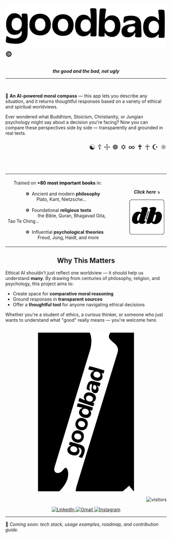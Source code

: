 # <img src="./logos/logo1.png" alt="Logo_vertical" width="500"/><sup>©</sup>
<p align="center">
  <em><strong>the good and the bad, not ugly</strong></em>
</p>

---
<br>

🧭 **An AI-powered moral compass** — this app lets you describe any situation, and it returns thoughtful responses based on a variety of ethical and spiritual worldviews.

Ever wondered what Buddhism, Stoicism, Christianity, or Jungian psychology might say about a decision you're facing? Now you can compare these perspectives side by side — transparently and grounded in real texts.

<p align="right" style="font-size: 22px;">
  ☯ ☦ ☩ ☸ ✡ ∞ ✝ ☥ ☪ ⚛
</p>



<table style="border-collapse: collapse; border: none; width: 100%;">
  <tr>
    <td style="border: none; padding-right: 50px;">
      <br>
      &nbsp;&nbsp;&nbsp;&nbsp;&nbsp;Trained on <a href="./titles.txt" target="_blank" style="color: black; text-decoration: none;">
        <b>+80 most important books</b>
      </a> in:<br><br>
      &nbsp;&nbsp;&nbsp;&nbsp;&nbsp;&nbsp;&nbsp;&nbsp;&nbsp;&nbsp;&nbsp;&nbsp;&nbsp;&nbsp;&nbsp;❁&nbsp;    Ancient and modern <b>philosophy</b><br>&nbsp;&nbsp;&nbsp;&nbsp;&nbsp;&nbsp;&nbsp;&nbsp;&nbsp;&nbsp;&nbsp;&nbsp;&nbsp;&nbsp;&nbsp;&nbsp;&nbsp;&nbsp;&nbsp;&nbsp;&nbsp;&nbsp;&nbsp; Plato, Kant, Nietzsche...<br><br>
      &nbsp;&nbsp;&nbsp;&nbsp;&nbsp;&nbsp;&nbsp;&nbsp;&nbsp;&nbsp;&nbsp;&nbsp;&nbsp;&nbsp;&nbsp;❁&nbsp;   Foundational <b>religious texts</b><br>&nbsp;&nbsp;&nbsp;&nbsp;&nbsp;&nbsp;&nbsp;&nbsp;&nbsp;&nbsp;&nbsp;&nbsp;&nbsp;&nbsp;&nbsp;&nbsp;&nbsp;&nbsp;&nbsp;&nbsp;&nbsp;&nbsp;&nbsp;&nbsp; the Bible, Quran, Bhagavad Gita, Tao Te Ching...&nbsp;&nbsp;&nbsp;&nbsp;&nbsp;&nbsp;&nbsp;&nbsp;&nbsp;&nbsp;&nbsp;&nbsp;&nbsp;&nbsp;&nbsp;&nbsp;&nbsp;&nbsp;&nbsp;&nbsp;&nbsp;&nbsp;&nbsp;&nbsp;&nbsp;&nbsp;&nbsp;&nbsp;&nbsp;<br><br>
      &nbsp;&nbsp;&nbsp;&nbsp;&nbsp;&nbsp;&nbsp;&nbsp;&nbsp;&nbsp;&nbsp;&nbsp;&nbsp;&nbsp;&nbsp;❁&nbsp;   Influential <b>psychological theories</b><br>&nbsp;&nbsp;&nbsp;&nbsp;&nbsp;&nbsp;&nbsp;&nbsp;&nbsp;&nbsp;&nbsp;&nbsp;&nbsp;&nbsp;&nbsp;&nbsp;&nbsp;&nbsp;&nbsp;&nbsp;&nbsp;&nbsp;&nbsp;&nbsp;&nbsp;Freud, Jung, Haidt, and more
      <br><br>
    </td>
    <br><br>
    <td style="text-align: center;">
       <p align="center">
  <em><strong>Click here ⤵</strong></em>
</p>
      <img src="./logos/logo.png" alt="Logo" width="200"/>
    </td>
  </tr>
</table>

<h2 align="center">Why This Matters</h2>

Ethical AI shouldn't just reflect one worldview — it should help us understand **many**. By drawing from centuries of philosophy, religion, and psychology, this project aims to:

- Create space for **comparative moral reasoning**
- Ground responses in **transparent sources**
- Offer a **thoughtful tool** for anyone navigating ethical decisions

Whether you're a student of ethics, a curious thinker, or someone who just wants to understand what "good" really means — you're welcome here.<br><br>



<p align="center">
  <img src="./logos/logo2.png" alt="Logo" width="300"/>
</p>

<p align="right">
<img alt="visitors" src="https://vbr.nathanchung.dev/badge?page_id=sopechris.sopechris&amp;color=d3d3d3">
</p>

<p align="center">
<a href="https://www.linkedin.com/in/christiandorado" target="_blank">
  <img src="https://upload.wikimedia.org/wikipedia/commons/c/ca/LinkedIn_logo_initials.png" alt="LinkedIn" width="32" height="32"/>
</a>
<a href="mailto:your.email@gmail.com">
    <img src="https://cdn.simpleicons.org/gmail/000000/ffffff" alt="Gmail" width="32" height="32"/>
  </a>
  <a href="https://instagram.com/yourusername" target="_blank">
    <img src="https://cdn.simpleicons.org/instagram/000000/ffffff" alt="Instagram" width="32" height="32"/>
  </a>
</p>

---

🔧 *Coming soon: tech stack, usage examples, roadmap, and contribution guide.*

